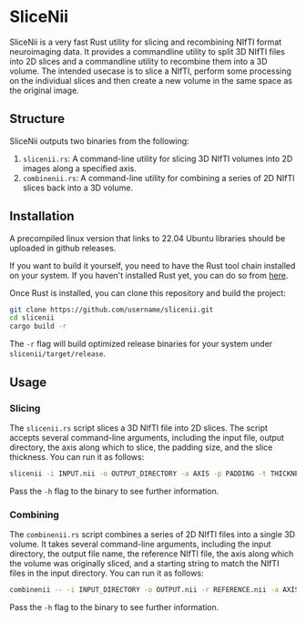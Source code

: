 # SliceNii

SliceNii is a very fast Rust utility for slicing and recombining NIfTI format neuroimaging data. It provides a commandline utility to split 3D NIfTI files into 2D slices and a commandline utility to recombine them into a 3D volume. The intended usecase is to slice a NIfTI, perform some processing on the individual slices and then create a new volume in the same space as the original image.

## Structure

SliceNii outputs two binaries from the following:

1. `slicenii.rs`: A command-line utility for slicing 3D NIfTI volumes into 2D images along a specified axis.
2. `combinenii.rs`: A command-line utility for combining a series of 2D NIfTI slices back into a 3D volume.

## Installation

A precompiled linux version that links to 22.04 Ubuntu libraries should be uploaded in github releases.

If you want to build it yourself, you need to have the Rust tool chain installed on your system. If you haven't installed Rust yet, you can do so from [here](https://www.rust-lang.org/tools/install).

Once Rust is installed, you can clone this repository and build the project:

```bash
git clone https://github.com/username/slicenii.git
cd slicenii
cargo build -r
```

The `-r` flag will build optimized release binaries for your system under `slicenii/target/release`.

## Usage

### Slicing

The `slicenii.rs` script slices a 3D NIfTI file into 2D slices. The script accepts several command-line arguments, including the input file, output directory, the axis along which to slice, the padding size, and the slice thickness. You can run it as follows:

```bash
slicenii -i INPUT.nii -o OUTPUT_DIRECTORY -a AXIS -p PADDING -t THICKNESS
```

Pass the `-h` flag to the binary to see further information.

### Combining

The `combinenii.rs` script combines a series of 2D NIfTI files into a single 3D volume. It takes several command-line arguments, including the input directory, the output file name, the reference NIfTI file, the axis along which the volume was originally sliced, and a starting string to match the NIfTI files in the input directory. You can run it as follows:

```bash
combinenii -- -i INPUT_DIRECTORY -o OUTPUT.nii -r REFERENCE.nii -a AXIS -s START_STRING
```

Pass the `-h` flag to the binary to see further information.
